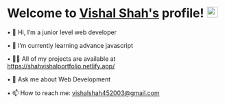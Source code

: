 # Welcome to [Vishal Shah's](https://github.com/Vishalshah007) profile! <a href="https://github.com/Vishalshah007"><img src="https://media.giphy.com/media/hvRJCLFzcasrR4ia7z/giphy.gif" width="25px"></a>


• 👋 Hi, I’m a junior level web developer 

• 🌱 I’m currently learning advance javascript

• 👨‍💻 All of my projects are available at https://shahvishalportfolio.netlify.app/

• 💬 Ask me about Web Development

• 📫 How to reach me: vishalshah452003@gmail.com


<!---
Vishalshah007/Vishalshah007 is a ✨ special ✨ repository because its `README.md` (this file) appears on your GitHub profile.
You can click the Preview link to take a look at your changes.
--->
